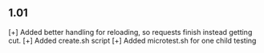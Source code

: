 ## 1.01

[+] Added better handling for reloading, so requests finish instead getting cut.
[+] Added create.sh script
[+] Added microtest.sh for one child testing
